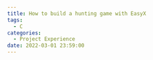 ```yaml
---
title: How to build a hunting game with EasyX
tags:
  - C
categories:
  - Project Experience
date: 2022-03-01 23:59:00
---
```


